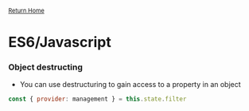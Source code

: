 <small>[Return Home](../../Notes.md)</small>

# ES6/Javascript

### Object destructing

* You can use destructuring to gain access to a property in an object
```javascript
const { provider: management } = this.state.filter
```